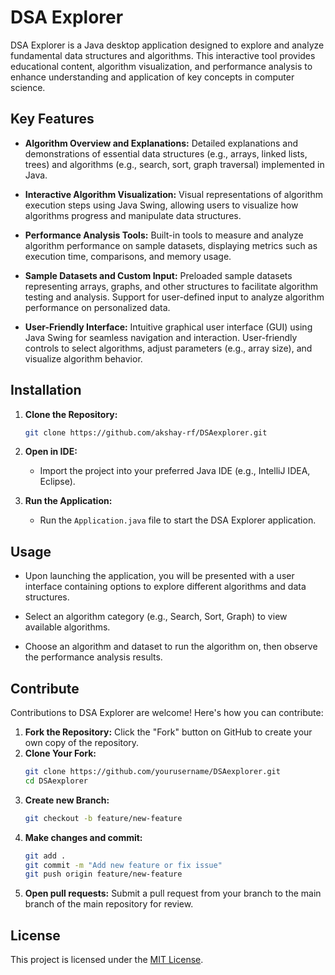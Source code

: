# DSA Explorer

DSA Explorer is a Java desktop application designed to explore and analyze fundamental data structures and algorithms. This interactive tool provides educational content, algorithm visualization, and performance analysis to enhance understanding and application of key concepts in computer science.


## Key Features

- **Algorithm Overview and Explanations:** Detailed explanations and demonstrations of essential data structures (e.g., arrays, linked lists, trees) and algorithms (e.g., search, sort, graph traversal) implemented in Java.

- **Interactive Algorithm Visualization:** Visual representations of algorithm execution steps using Java Swing, allowing users to visualize how algorithms progress and manipulate data structures.

- **Performance Analysis Tools:** Built-in tools to measure and analyze algorithm performance on sample datasets, displaying metrics such as execution time, comparisons, and memory usage.

- **Sample Datasets and Custom Input:** Preloaded sample datasets representing arrays, graphs, and other structures to facilitate algorithm testing and analysis. Support for user-defined input to analyze algorithm performance on personalized data.

- **User-Friendly Interface:** Intuitive graphical user interface (GUI) using Java Swing for seamless navigation and interaction. User-friendly controls to select algorithms, adjust parameters (e.g., array size), and visualize algorithm behavior.

## Installation

1. **Clone the Repository:**
   ```bash
   git clone https://github.com/akshay-rf/DSAexplorer.git
   ```
2. **Open in IDE:**
    - Import the project into your preferred Java IDE (e.g., IntelliJ IDEA, Eclipse).

3. **Run the Application:**
    - Run the ```Application.java``` file to start the DSA Explorer application.

## Usage
- Upon launching the application, you will be presented with a user interface containing options to explore different algorithms and data structures.

- Select an algorithm category (e.g., Search, Sort, Graph) to view available algorithms.

- Choose an algorithm and dataset to run the algorithm on, then observe the performance analysis results.

## Contribute
Contributions to DSA Explorer are welcome! Here's how you can contribute:
1. **Fork the Repository:** Click the "Fork" button on GitHub to create your own copy of the repository.
2. **Clone Your Fork:**
    ```bash
   git clone https://github.com/yourusername/DSAexplorer.git
    cd DSAexplorer
   ```
3. **Create new Branch:**
    ```bash
    git checkout -b feature/new-feature
    ```
4. **Make changes and commit:**
    ```bash
   git add .
    git commit -m "Add new feature or fix issue"
    git push origin feature/new-feature
    ```
5. **Open pull requests:** Submit a pull request from your branch to the main branch of the main repository for review.

## License
This project is licensed under the [MIT License](https://github.com/akshay-rf/DSAexplorer/blob/master/LICENSE).